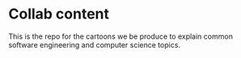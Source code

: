 # Collab content
This is the repo for the cartoons we be produce to explain common software engineering and computer science topics. 
